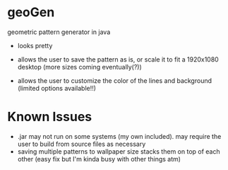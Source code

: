 # geoGen
geometric pattern generator in java

-	looks pretty

-	allows the user to save the pattern as is, or scale it to fit a 1920x1080 desktop (more sizes coming eventually(?))

-	allows the user to customize the color of the lines and background (limited options available!!)

# Known Issues
-	.jar may not run on some systems (my own included). may require the user to build from source files as necessary
-	saving multiple patterns to wallpaper size stacks them on top of each other (easy fix but I'm kinda busy with other things atm)